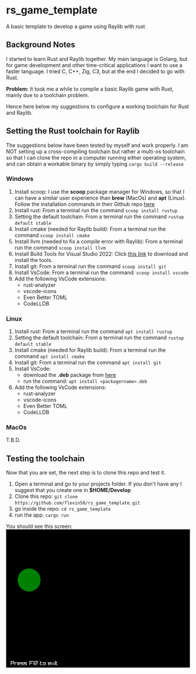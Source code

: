 # rs_game_template
A basic template to develop a game using Raylib with rust

## Background Notes
I started to learn Rust and Raylib together. My main language is Golang, but
for game development and other time-critical applications I want to use a
faster language. I tried C, C++, Zig, C3, but at the end I decided to go with Rust.

**Problem:** It took me a while to compile a basic Raylib game with Rust, mainly due to
a toolchain problem.

Hence here below my suggestions to configure a working toolchain for Rust and Raylib.

## Setting the Rust toolchain for Raylib
The suggestions below have been tested by myself and work properly.
I am NOT setting up a cross-compiling toolchain but rather a multi-os
toolchain so that I can clone the repo in a computer running either
operating system, and can obtain a workable binary by simply typing
`cargo build --release`

### Windows
1) Install scoop:
I use the **scoop** package manager for Windows, so that I can have a similar user experience than **brew** (MacOs) and **apt** (Linux).
Follow the installation commands in their Github repo [here](https://github.com/ScoopInstaller/Scoop#installation)
2) Install rust:
From a terminal run the command `scoop install rustup`
3) Setting the default toolchain:
From a terminal run the command `rustup default stable`
4) Install cmake (needed for Raylib build):
From a terminal run the command `scoop install cmake`
5) Install llvm (needed to fix a compile error with Raylib):
From a terminal run the command `scoop install llvm`
6) Install Build Tools for Visual Studio 2022:
Click [this link](https://visualstudio.microsoft.com/downloads/#build-tools-for-visual-studio-2022) to download and install the tools.
7) Install git:
From a terminal run the command `scoop install git`
8) Install VsCode:
From a terminal run the command: `scoop install vscode`
9) Add the following VsCode extensions: 
   - rust-analyzer
   - vscode-icons
   - Even Better TOML
   - CodeLLDB
  

### Linux
1) Install rust:
From a terminal run the command `apt install rustup`
2) Setting the default toolchain:
From a terminal run the command `rustup default stable`
3) Install cmake (needed for Raylib build):
From a terminal run the command `apt install cmake`
4) Install git:
From a terminal run the command `apt install git`
5) Install VsCode:
   - download the **.deb** package from [here](https://code.visualstudio.com/download)
   - run the command: `apt install <packagername>.deb`
6) Add the following VsCode extensions: 
   - rust-analyzer
   - vscode-icons
   - Even Better TOML
   - CodeLLDB

### MacOs
T.B.D.

## Testing the toolchain
Now that you are set, the next step is to clone this repo and test it.
1) Open a terminal and go to your projects folder. If you don't have any I suggest that you create one in **$HOME/Develop**
2) Clone this repo: `git clone https://github.com/flevin58/rs_game_template.git`
3) go inside the repo: `cd rs_game_template`
4) run the app: `cargo run`

You should see this screen:
![screenshot](screenshot000.png)
